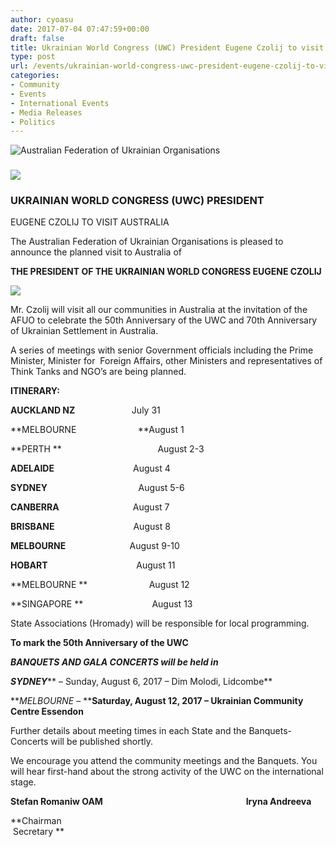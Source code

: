 ```yaml
---
author: cyoasu
date: 2017-07-04 07:47:59+00:00
draft: false
title: Ukrainian World Congress (UWC) President Eugene Czolij to visit Australia
type: post
url: /events/ukrainian-world-congress-uwc-president-eugene-czolij-to-visit-australia/
categories:
- Community
- Events
- International Events
- Media Releases
- Politics
---
```


![Australian Federation of Ukrainian Organisations](http://www.ozeukes.com/wp-content/uploads/2014/10/image001.png)



### ![](http://www.ozeukes.com/wp-content/uploads/2017/07/UWC-50.jpg)





### UKRAINIAN WORLD CONGRESS (UWC) PRESIDENT
EUGENE CZOLIJ TO VISIT AUSTRALIA


The Australian Federation of Ukrainian Organisations is pleased to announce the planned visit to Australia of


**THE PRESIDENT OF THE UKRAINIAN WORLD CONGRESS
EUGENE CZOLIJ**


![](http://www.ozeukes.com/wp-content/uploads/2017/07/czolij.jpg)


Mr. Czolij will visit all our communities in Australia at the invitation of the AFUO to celebrate the 50th Anniversary of the UWC and 70th Anniversary of Ukrainian Settlement in Australia.

A series of meetings with senior Government officials including the Prime Minister, Minister for  Foreign Affairs, other Ministers and representatives of Think Tanks and NGO’s are being planned.

**ITINERARY:**

**AUCKLAND NZ**                       July 31

**MELBOURNE                         **August 1

**PERTH **                                       August 2-3

**ADELAIDE**                                August 4

**SYDNEY**                                     August 5-6

**CANBERRA**                              August 7

**BRISBANE**                                August 8

**MELBOURNE**                          August 9-10

**HOBART**                                    August 11

**MELBOURNE **                         August 12

**SINGAPORE **                            August 13

State Associations (Hromady) will be responsible for local programming.


**To mark the 50th Anniversary of the UWC**




**_BANQUETS AND GALA CONCERTS will be held in_**




**_SYDNEY_**** – Sunday, August 6, 2017 – Dim Molodi, Lidcombe**




**_MELBOURNE_ – ****Saturday, August 12, 2017 – Ukrainian Community Centre Essendon**


Further details about meeting times in each State and the Banquets-Concerts will be published shortly.

We encourage you attend the community meetings and the Banquets. You will hear first-hand about the strong activity of the UWC on the international stage.

**Stefan Romaniw OAM                                                                     Iryna Andreeva**

**Chairman                                                                                             Secretary **
